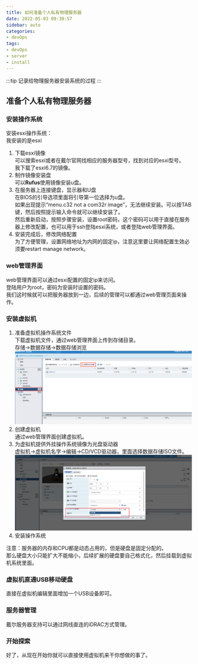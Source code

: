 ```yaml
---
title: 如何准备个人私有物理服务器
date: 2022-05-03 09:30:57
sidebar: auto
categories:
- devOps
tags:
- devOps
- server
- install
---
```

:::tip
记录给物理服务器安装系统的过程
:::
<!-- more -->

## 准备个人私有物理服务器

### 安装操作系统
安装esxi操作系统：  
我安装的是esxi  
1. 下载esxi镜像  
可以搜索esxi或者在戴尔官网找相应的服务器型号，找到对应的esxi型号。  
我下载了esxi6.7的镜像。  
2. 制作镜像安装盘  
可以**Rufus**使用镜像安装u盘。  
3. 在服务器上连接键盘，显示器和U盘  
在BIOS的引导选项里面将引导第一位选择为u盘。  
如果出现提示“menu.c32 not a com32r image”，无法继续安装。可以按TAB键，然后按照提示输入命令就可以继续安装了。  
然后重新启动，按照步骤安装，设置root密码，这个密码可以用于直接在服务器上修改配置，也可以用于ssh登陆esxi系统，或者登陆web管理界面。  
4. 安装完成后，修改网络配置  
为了方便管理，设置网络地址为内网的固定ip，注意这里要让网络配置生效必须要restart manage network。  
### web管理界面
web管理界面可以通过esxi配置的固定ip来访问。  
登陆用户为root，密码为安装时设置的密码。  
我们这时候就可以把服务器放到一边，后续的管理可以都通过web管理页面来操作。  
### 安装虚拟机
1. 准备虚拟机操作系统文件  
下载虚拟机文件，通过web管理界面上传到存储目录。  
存储->数据存储->数据存储浏览
![esxi_storage](../../.vuepress/public/esxi_storage.png)
2. 创建虚拟机  
通过web管理界面创建虚拟机。  
3. 为虚拟机提供外挂操作系统镜像为光盘驱动器  
虚拟机->虚拟机名字->编辑->CD/VCD驱动器，里面选择数据存储ISO文件。  
![vm_edit](../../.vuepress/public/vm_edit.png)
4. 安装操作系统  



注意：服务器的内存和CPU都是动态占用的，但是硬盘是固定分配的。  
那么硬盘大小只能扩大不能缩小，后续扩展的硬盘要自己格式化，然后挂载到虚拟机系统里面。
### 虚拟机直通USB移动硬盘  
直接在虚拟机编辑里面增加一个USB设备即可。  
### 服务器管理
戴尔服务器支持可以通过网线直连的iDRAC方式管理。
### 开始探索  
好了，从现在开始你就可以直接使用虚拟机来干你想做的事了。  



